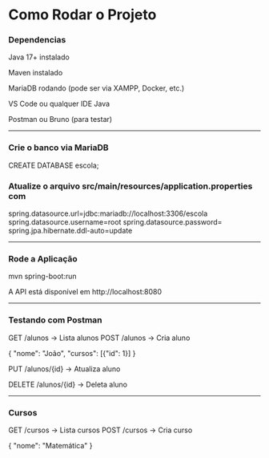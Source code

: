 # Como Rodar o Projeto
### Dependencias

Java 17+ instalado

Maven instalado

MariaDB rodando (pode ser via XAMPP, Docker, etc.)

VS Code ou qualquer IDE Java

Postman ou Bruno (para testar)

---

### Crie o banco via MariaDB

CREATE DATABASE escola;

### Atualize o arquivo src/main/resources/application.properties com

spring.datasource.url=jdbc:mariadb://localhost:3306/escola
spring.datasource.username=root
spring.datasource.password=
spring.jpa.hibernate.ddl-auto=update

---

### Rode a Aplicação

mvn spring-boot:run

A API está disponível em http://localhost:8080

---

### Testando com Postman

GET /alunos → Lista alunos
POST /alunos → Cria aluno

{
  "nome": "João",
  "cursos": [{"id": 1}]
}

PUT /alunos/{id} → Atualiza aluno

DELETE /alunos/{id} → Deleta aluno

---

### Cursos

GET /cursos → Lista cursos
POST /cursos → Cria curso

{
  "nome": "Matemática"
}
